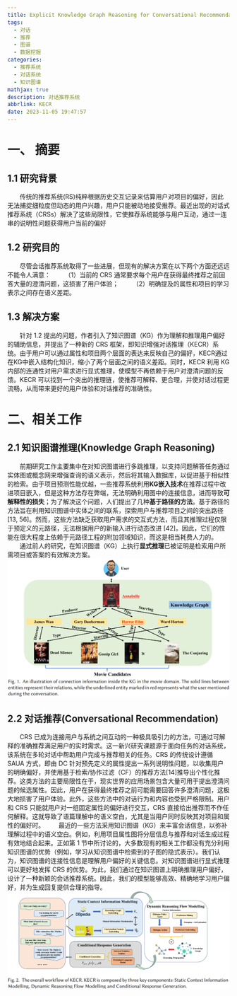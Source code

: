 ```yaml
---
title: Explicit Knowledge Graph Reasoning for Conversational Recommendation
tags:
  - 对话
  - 推荐
  - 图谱
  - 数据挖掘
categories:
  - 推荐系统
  - 对话系统
  - 知识图谱
mathjax: true
description: 对话推荐系统
abbrlink: KECR
date: 2023-11-05 19:47:57
---
```

# 一、 摘要
## 1.1 研究背景
&emsp;&emsp;传统的推荐系统(RS)纯粹根据历史交互记录来估算用户对项目的偏好，因此无法捕捉细粒度但动态的用户兴趣，用户只能被动地接受推荐。最近出现的对话式推荐系统（CRSs）解决了这些局限性，它使推荐系统能够与用户互动，通过一连串的说明性问题获得用户当前的偏好
## 1.2 研究目的
&emsp;&emsp;尽管会话推荐系统取得了一些进展，但现有的解决方案在以下两个方面还远远不能令人满意：
&emsp;&emsp;（1）当前的 CRS 通常要求每个用户在获得最终推荐之前回答大量的澄清问题，这损害了用户体验；
&emsp;&emsp;（2）明确提及的属性和项目的学习表示之间存在语义差距。
## 1.3 解决方案
&emsp;&emsp;针对 1.2 提出的问题，作者引入了知识图谱（KG）作为理解和推理用户偏好的辅助信息，并提出了一种新的 CRS 框架，即知识增强对话推理（KECR）系统。由于用户可以通过属性和项目两个层面的表达来反映自己的偏好，KECR通过在KG中嵌入结构化知识，缩小了两个层面之间的语义差距。同时，KECR 利用 KG 内部的连通性对用户需求进行显式推理，使模型不再依赖于用户对澄清问题的反馈。KECR 可以找到一个突出的推理链，使推荐可解释、更合理，并使对话过程更流畅，从而带来更好的用户体验和对话推荐的准确性。
# 二、相关工作
## 2.1 知识图谱推理(Knowledge Graph Reasoning)
&emsp;&emsp;前期研究工作主要集中在对知识图谱进行多跳推理，以支持问题解答任务通过实体图或概念网来增强查询的语义表示，然后将其输入数据库，以促进基于相似性的检索。由于项目预测性能优越，一些推荐系统利用**KG嵌入技术**在推荐过程中改进项目嵌入，但是这种方法存在弊端，无法明确利用图中的连接信息，进而导致**可解释性的损失**；为了解决这个问题，人们提出了几种**基于路径的方法**。基于路径的方法旨在利用知识图谱中实体之间的联系，探索用户与推荐项目之间的突出路径[13, 56]。然而，这些方法缺乏获取用户需求的交互式方法，而且其推理过程仅限于预定义的元路径，无法根据用户的新输入进行动态改进 [42]。因此，它们的性能在很大程度上依赖于元路径工程的附加领域知识，而这是相当耗费人力的。
&emsp;&emsp;通过前人的研究，在知识图谱（KG）上执行**显式推理**已被证明是检索用户所需项目或答案的有效解决方案。
![KG Reasoning graph](../assets/image/KECR/KG%20Reasoning.png)

## 2.2 对话推荐(Conversational Recommendation)
&emsp;&emsp;CRS 已成为连接用户与系统之间互动的一种极具吸引力的方法，可通过可解释的准确推荐满足用户的实时需求。这一新兴研究课题源于面向任务的对话系统，该系统在多轮对话中帮助用户完成与推荐相关的任务。CRS 的传统设计遵循 SAUA 方式，即由 DC 针对预先定义的属性提出一系列说明性问题，以收集用户的明确偏好，并使用基于检索/协作过滤（CF）的推荐方法[14]推导出个性化推荐。这类方法的主要局限性在于，现实世界的应用场景包含大量可用于提出澄清问题的候选属性。因此，用户在获得最终推荐之前可能需要回答许多澄清问题，这极大地损害了用户体验。此外，这些方法中的对话行为和内容也受到严格限制。用户和 CRS 只能就用户对一组固定属性的偏好进行交互，CRS 直接给出推荐而不作任何解释。这就导致了语篇理解中的语义空白，尤其是当用户同时反映其对项目和属性的偏好时。
&emsp;&emsp;最近的一些方法采用知识图谱（KG）来丰富会话信息，以弥补理解过程中的语义空白。例如，利用项目属性图将分层信息与推荐和对话生成过程有效地结合起来。正如第 1 节中所讨论的，大多数现有的相关工作都没有充分利用知识图谱的优势（例如，学习从知识图谱中检索到的子图的隐式表示）。我们认为，知识图谱的连接性信息是理解用户偏好的关键信息。对知识图谱进行显式推理可以更好地发挥 CRS 的优势。为此，我们通过在知识图谱上明确推理用户偏好，设计了一种新颖的会话推荐系统。因此，我们的模型能够高效、精确地学习用户偏好，并为生成回复提供合理的指导。
![KECR components](../assets/image/KECR/KECR%20components%20.png)
